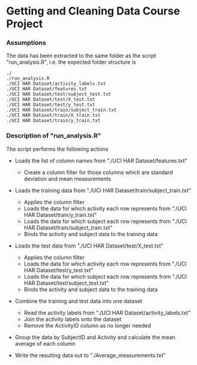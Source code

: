 # Getting and Cleaning Data Course Project

### Assumptions

The data has been extracted to the same folder as the script "run_analysis.R", i.e. the expected folder structure is

	./
	./run_analysis.R
	./UCI HAR Dataset/activity_labels.txt
	./UCI HAR Dataset/features.txt
	./UCI HAR Dataset/test/subject_test.txt
	./UCI HAR Dataset/test/X_test.txt
	./UCI HAR Dataset/test/y_test.txt
	./UCI HAR Dataset/train/subject_train.txt
	./UCI HAR Dataset/train/X_train.txt
	./UCI HAR Dataset/train/y_train.txt


### Description of "run_analysis.R"

The script performs the following actions

* Loads the list of column names from "./UCI HAR Dataset/features.txt"
	* Create a column filter for those columns which are standard deviation and mean measurements

* Loads the training data from "./UCI HAR Dataset/train/subject_train.txt"
	* Applies the column filter
	* Loads the data for which activity each row represents from "./UCI HAR Dataset/train/y_train.txt"
	* Loads the data for which subject each row represents from "./UCI HAR Dataset/train/subject_train.txt"
	* Binds the activity and subject data to the training data

* Loads the test data from "./UCI HAR Dataset/test/X_test.txt"
	* Applies the column filter
	* Loads the data for which activity each row represents from "./UCI HAR Dataset/test/y_test.txt"
	* Loads the data for which subject each row represents from "./UCI HAR Dataset/test/subject_test.txt"
	* Binds the activity and subject data to the training data

* Combine the training and test data into one dataset
	* Read the activity labels from "./UCI HAR Dataset/activity_labels.txt"
	* Join the activity labels onto the dataset
	* Remove the ActivityID column as no longer needed

* Group the data by SubjectID and Activity and calculate the mean average of each column
* Write the resulting data out to "./Average_measurements.txt"

